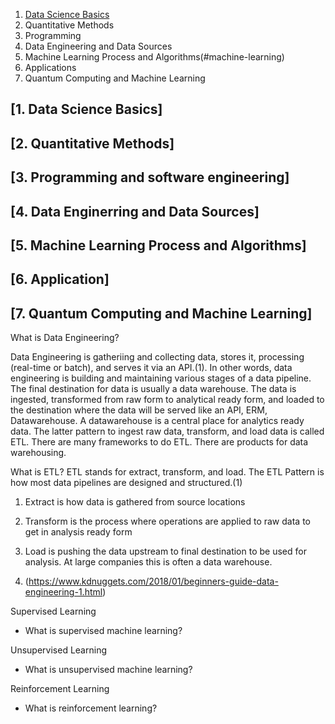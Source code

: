 1. [Data Science Basics](#data-science-basics)
2. Quantitative Methods 
3. Programming
4. Data Engineering and Data Sources
5. Machine Learning Process and Algorithms(#machine-learning)
6. Applications
7. Quantum Computing and Machine Learning

<a name="data-science-basics"><a/>
## [1. Data Science Basics] 
## [2. Quantitative Methods]
## [3. Programming and software engineering]
## [4. Data Enginerring and Data Sources]
<a name="machine-learning"><a/>
## [5. Machine Learning Process and Algorithms]
## [6. Application]
## [7. Quantum Computing and Machine Learning] 


What is Data Engineering? 

Data Engineering is gatheriing and collecting data, stores it, processing (real-time or batch), and serves it via an API.(1). In other words, data engineering is building and maintaining various stages of a data pipeline. The final destination for data is usually a data warehouse. The data is ingested, transformed from raw form to analytical ready form, and loaded to the destination where the data will be served like an API, ERM, Datawarehouse. A datawarehouse is a central place for analytics ready data. The latter pattern to ingest raw data, transform, and load data is called ETL. There are many frameworks to do ETL. There are products for data warehousing. 

What is ETL? 
ETL stands for extract, transform, and load. The ETL Pattern is how most data pipelines are designed and structured.(1) 
1. Extract is how data is gathered from source locations
2. Transform is the process where operations are applied to raw data to get in analysis ready form
3. Load is pushing the data upstream to final destination to be used for analysis. At large companies this is often a data warehouse. 


1. (https://www.kdnuggets.com/2018/01/beginners-guide-data-engineering-1.html)

Supervised Learning 
- What is supervised machine learning? 

Unsupervised Learning 
- What is unsupervised machine learning? 

Reinforcement Learning
- What is reinforcement learning? 
